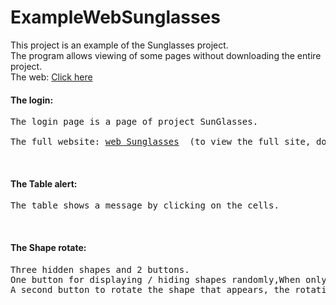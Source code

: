 # ExampleWebSunglasses
<p>
  This project is an example of the Sunglasses project.
  <br>
  The program allows viewing of some pages without downloading the entire project.
  <br>
  The web: <a href="https://harelazimtas.github.io/Example_Web_projects/" target="_blank">Click here</a>
</p>
<h4>The login:</h4>
<pre>
The login page is a page of project SunGlasses.<br>
The full website: <a href="https://github.com/Harelazimtas/Web-Sunglasses-Shop">web Sunglasses</a>  (to view the full site, download the entire project)
</pre>
<br>
<h4>The Table alert:</h4>
<pre>
The table shows a message by clicking on the cells.
</pre>
<br>
<h4>The Shape rotate:</h4>
<pre>
Three hidden shapes and 2 buttons.
One button for displaying / hiding shapes randomly,When only one shape appears at most.
A second button to rotate the shape that appears, the rotation will do at a random angle.
</pre>
